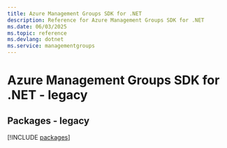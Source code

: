 ```yaml
---
title: Azure Management Groups SDK for .NET
description: Reference for Azure Management Groups SDK for .NET
ms.date: 06/03/2025
ms.topic: reference
ms.devlang: dotnet
ms.service: managementgroups
---
```

# Azure Management Groups SDK for .NET - legacy
## Packages - legacy
[!INCLUDE [packages](management-groups-index.md)]
